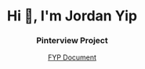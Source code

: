 <h1 align="center">Hi 👋, I'm Jordan Yip</h1>
<h3 align="center">Pinterview Project</h3>
<p align="center"><a href="https://github.com/zeroyip175/PinterviewOtter/files/12670997/FYP_report_29.April_YIPSZEWO_20037360S.pdf">FYP Document</a></p>

